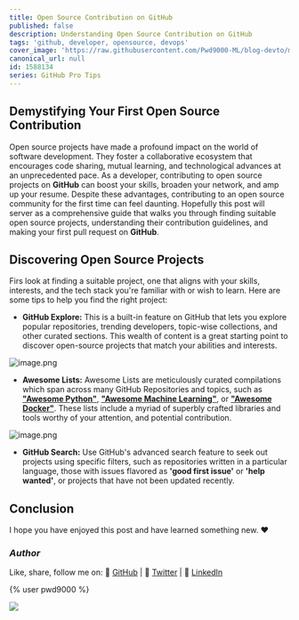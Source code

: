 ```yaml
---
title: Open Source Contribution on GitHub
published: false
description: Understanding Open Source Contribution on GitHub
tags: 'github, developer, opensource, devops'
cover_image: 'https://raw.githubusercontent.com/Pwd9000-ML/blog-devto/main/posts/2023/GitHub-Opensource-Contribute/assets/main-gh-tips.png'
canonical_url: null
id: 1588134
series: GitHub Pro Tips
---
```


## Demystifying Your First Open Source Contribution

Open source projects have made a profound impact on the world of software development. They foster a collaborative ecosystem that encourages code sharing, mutual learning, and technological advances at an unprecedented pace. As a developer, contributing to open source projects on **GitHub** can boost your skills, broaden your network, and amp up your resume. Despite these advantages, contributing to an open source community for the first time can feel daunting. Hopefully this post will server as a comprehensive guide that walks you through finding suitable open source projects, understanding their contribution guidelines, and making your first pull request on **GitHub**.  

## Discovering Open Source Projects

Firs look at finding a suitable project, one that aligns with your skills, interests, and the tech stack you're familiar with or wish to learn. Here are some tips to help you find the right project:  

- **GitHub Explore:** This is a built-in feature on GitHub that lets you explore popular repositories, trending developers, topic-wise collections, and other curated sections. This wealth of content is a great starting point to discover open-source projects that match your abilities and interests.  

![image.png]()

- **Awesome Lists:** Awesome Lists are meticulously curated compilations which span across many GitHub Repositories and topics, such as **["Awesome Python"]()**, **["Awesome Machine Learning"]()**, or **["Awesome Docker"]()**. These lists include a myriad of superbly crafted libraries and tools worthy of your attention, and potential contribution.  

![image.png]()

- **GitHub Search:** Use GitHub's advanced search feature to seek out projects using specific filters, such as repositories written in a particular language, those with issues flavored as **'good first issue'** or **'help wanted'**, or projects that have not been updated recently.  

## Conclusion

I hope you have enjoyed this post and have learned something new. :heart:

### _Author_

Like, share, follow me on: :octopus: [GitHub](https://github.com/Pwd9000-ML) | :penguin: [Twitter](https://twitter.com/pwd9000) | :space_invader: [LinkedIn](https://www.linkedin.com/in/marcel-l-61b0a96b/)

{% user pwd9000 %}

<a href="https://www.buymeacoffee.com/pwd9000"><img src="https://img.buymeacoffee.com/button-api/?text=Buy me a coffee&emoji=&slug=pwd9000&button_colour=FFDD00&font_colour=000000&font_family=Cookie&outline_colour=000000&coffee_colour=ffffff"></a>
